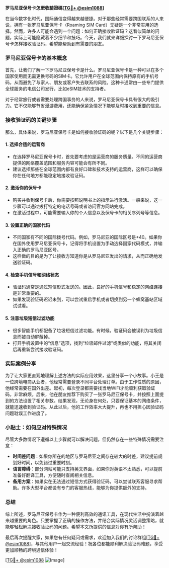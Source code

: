 **罗马尼亚保号卡怎麽收驗證碼[[TG💪+ @esim1088](https://t.me/s/esim1088)]**

在当今数字化时代，国际通信变得越来越便捷。对于那些经常需要跨国联系的人来说，拥有一张罗马尼亚保号卡（Roaming SIM Card）无疑是一个非常实用的选择。然而，许多人可能会遇到一个问题：如何正确接收验证码？这看似简单的问题，实际上可能隐藏着不少细节和技巧。今天，我们就来详细探讨一下罗马尼亚保号卡怎样接收验证码，希望能帮助到有需要的朋友。

### 罗马尼亚保号卡的基本概念

首先，让我们了解一下罗马尼亚保号卡是什么。罗马尼亚保号卡是一种可以在多个国家使用而无需更换号码的SIM卡。它允许用户在全球范围内保持原有的手机号码，从而避免了与家人、朋友或客户失去联系的风险。这种卡通常由一些专门提供全球服务的电信公司发行，比如eSIM技术的支持者。

对于经常旅行或者需要处理跨国事务的人来说，罗马尼亚保号卡具有很大的吸引力。它不仅能够节省漫游费用，还能确保紧急情况下能够及时接收到重要的信息。

### 接收验证码的关键步骤

那么，具体来说，罗马尼亚保号卡是如何接收验证码的呢？以下是几个关键步骤：

#### 1. **选择合适的运营商**
   - 在选择罗马尼亚保号卡时，首先要考虑的是运营商的服务质量。不同的运营商提供的网络覆盖范围和服务内容可能会有所不同。
   - 建议选择那些在全球范围内都有良好口碑和技术支持的运营商，这样可以确保你在任何地方都能稳定地接收验证码。

#### 2. **激活你的保号卡**
   - 购买并收到保号卡后，你需要按照说明书上的指示进行激活。一般来说，这一步骤可以通过拨打特定的电话号码或者访问官方网站完成。
   - 在激活过程中，可能需要输入你的个人信息以及保号卡的相关序列号等信息。

#### 3. **设置正确的国家代码**
   - 不同国家有不同的国际拨号代码。例如，罗马尼亚的国际区号是+40。如果你在国外使用罗马尼亚保号卡，记得将手机设置为手动选择国家代码模式，并输入正确的罗马尼亚区号。
   - 这样做的目的是为了让接收方知道你是从罗马尼亚发出的请求，从而正确地发送验证码。

#### 4. **检查手机信号和网络状态**
   - 验证码通常是通过短信形式发送的。因此，良好的手机信号和稳定的网络连接是非常重要的。
   - 如果发现验证码迟迟未到，可以尝试重启手机或者切换到另一个蜂窝基站区域试试看。

#### 5. **注意垃圾短信过滤功能**
   - 很多智能手机都配备了垃圾短信过滤功能。有时候，验证码会被误判为垃圾信息而被自动屏蔽掉。
   - 打开手机设置中的“信息”选项，找到“垃圾邮件过滤”或类似的功能，将其关闭后再重新尝试接收验证码。

### 实际案例分享

为了让大家更直观地理解上述方法的实际应用效果，这里分享一个小故事。小王是一位跨境电商从业者，他经常需要登录不同平台处理订单。由于工作性质的原因，他经常需要在国外出差。起初，每次登录都需要找当地WiFi才能顺利获取验证码，非常麻烦。后来，他在朋友推荐下购买了一张罗马尼亚保号卡，并按照上面提到的方法设置了相关参数。结果发现，无论身在何处，只要保证基本的网络条件，就能迅速收到验证码。从此以后，他的工作效率大大提升，再也不用担心因验证码问题耽误工作进度了。

### 小贴士：如何应对特殊情况

尽管大多数情况下遵循以上步骤就可以解决问题，但仍然存在一些特殊情况需要注意：

- **时间差问题**：如果你所在的地区与罗马尼亚之间存在较大的时差，建议提前规划好时间，以免错过重要时刻。
- **语言障碍**：部分网站可能只支持英文界面，如果你对英语不太熟悉，可以提前准备好翻译工具，方便随时查阅相关信息。
- **备用方案**：如果实在无法通过短信方式获得验证码，可以尝试联系客服寻求帮助。许多大型平台都设有专门的客服热线，能够为你提供额外的支持。

### 总结

综上所述，罗马尼亚保号卡作为一种便利高效的通讯工具，在现代生活中扮演着越来越重要的角色。只要掌握了正确的操作方法，并结合实际情况灵活调整策略，就能够轻松解决接收验证码的问题。希望本文所提供的信息对你有所帮助！

最后再次提醒大家，如果您有任何疑问或需求，欢迎加入我们的讨论群组[[TG💪+ @esim1088](https://t.me/s/esim1088)]，与其他用户一起交流经验！祝各位都能顺利解决验证码难题，享受更加顺畅的跨境通信体验！

[[TG💪+ @esim1088](https://t.me/s/esim1088) ![Image](https://i.postimg.cc/4NQfJmqS/Snipaste-2025-05-13-00-14-12.png)]